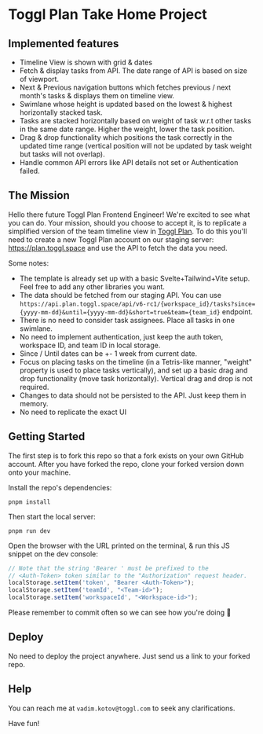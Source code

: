 # Toggl Plan Take Home Project

## Implemented features

- Timeline View is shown with grid & dates
- Fetch & display tasks from API. The date range of API is based on size of viewport.
- Next & Previous navigation buttons which fetches previous / next month's tasks & displays them on timeline view.
- Swimlane whose height is updated based on the lowest & highest horizontally stacked task.
- Tasks are stacked horizontally based on weight of task w.r.t other tasks in the same date range. Higher the weight, lower the task position.
- Drag & drop functionality which positions the task correctly in the updated time range (vertical position will not be updated by task weight but tasks will not overlap).
- Handle common API errors like API details not set or Authentication failed.

## The Mission

Hello there future Toggl Plan Frontend Engineer! We're excited to see what you can do. Your mission, should you choose to accept it, is to replicate a simplified version of the team timeline view in [Toggl Plan](https://plan.toggl.com/). To do this you'll need to create a new Toggl Plan account on our staging server: https://plan.toggl.space and use the API to fetch the data you need.

Some notes:

- The template is already set up with a basic Svelte+Tailwind+Vite setup. Feel free to add any other libraries you want.
- The data should be fetched from our staging API. You can use `https://api.plan.toggl.space/api/v6-rc1/{workspace_id}/tasks?since={yyyy-mm-dd}&until={yyyy-mm-dd}&short=true&team={team_id}` endpoint.
- There is no need to consider task assignees. Place all tasks in one swimlane.
- No need to implement authentication, just keep the auth token, workspace ID, and team ID in local storage.
- Since / Until dates can be +- 1 week from current date.
- Focus on placing tasks on the timeline (in a Tetris-like manner, "weight" property is used to place tasks vertically), and set up a basic drag and drop functionality (move task horizontally). Vertical drag and drop is not required.
- Changes to data should not be persisted to the API. Just keep them in memory.
- No need to replicate the exact UI

## Getting Started

The first step is to fork this repo so that a fork exists on your own GitHub account. After you have forked the repo, clone your forked version down onto your machine.

Install the repo's dependencies:

`pnpm install`

Then start the local server:

`pnpm run dev`

Open the browser with the URL printed on the terminal, & run this JS snippet on the dev console:

```js
// Note that the string 'Bearer ' must be prefixed to the
// <Auth-Token> token similar to the "Authorization" request header.
localStorage.setItem('token', "Bearer <Auth-Token>");
localStorage.setItem('teamId', "<Team-id>");
localStorage.setItem('workspaceId', "<Workspace-id>");
```

Please remember to commit often so we can see how you're doing 🙌

## Deploy

No need to deploy the project anywhere. Just send us a link to your forked repo.

## Help

You can reach me at `vadim.kotov@toggl.com` to seek any clarifications.

Have fun!
